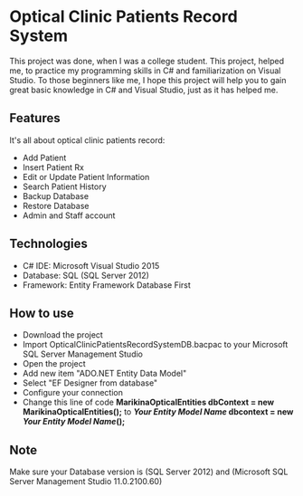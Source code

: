 # Optical Clinic Patients Record System
This project was done, when I was a college student. This project, helped me, to practice my programming skills in C# and familiarization on Visual Studio. To those beginners like me, I hope this project will help you to gain great basic knowledge in C# and Visual Studio, just as it has helped me.

## Features
It's all about optical clinic patients record: 
- Add Patient 
- Insert Patient Rx 
- Edit or Update Patient Information 
- Search Patient History
- Backup Database 
- Restore Database
- Admin and Staff account

## Technologies 
- C# IDE: Microsoft Visual Studio 2015 
- Database: SQL (SQL Server 2012) 
- Framework: Entity Framework Database First

## How to use
- Download the project
- Import OpticalClinicPatientsRecordSystemDB.bacpac to your Microsoft SQL Server Management Studio
- Open the project
- Add new item "ADO.NET Entity Data Model"
- Select "EF Designer from database"
- Configure your connection
- Change this line of code **MarikinaOpticalEntities dbContext = new MarikinaOpticalEntities();** to **<i>Your Entity Model Name</i> dbcontext = new <i> Your Entity Model Name</i>();**

## Note
Make sure your Database version is (SQL Server 2012) and (Microsoft SQL Server Management Studio	11.0.2100.60)

